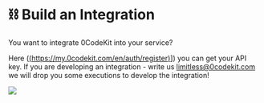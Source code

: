 # ⛓ Build an Integration

You want to integrate 0CodeKit into your service?

Here ([(https://my.0codekit.com/en/auth/register)](https://my.0codekit.com/en/auth/register)]) you can get your API key. If you are developing an integration - write us limitless@0codekit.com we will drop you some executions to develop the integration!

![](https://media.licdn.com/dms/image/v2/D4E22AQFj-q0kCux2Pg/feedshare-shrink_800/feedshare-shrink_800/0/1715960224934?e=1732752000&v=beta&t=lX5zPJVLY05BUnF8PdcaKfSwDkcZ80Q7iQvu9ak4qNg)
